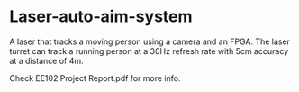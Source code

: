 # Laser-auto-aim-system
A laser that tracks a moving person using a camera and an FPGA. The laser turret can track a running person at a 30Hz refresh rate with 5cm accuracy at a distance of 4m.

Check EE102 Project Report.pdf for more info.
